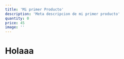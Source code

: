 ```yaml
---
title: 'Mi primer Producto'
description: 'Meta descripcion de mi primer producto'
quantity: 0
price: 45
image: ''
---
```

# Holaaa